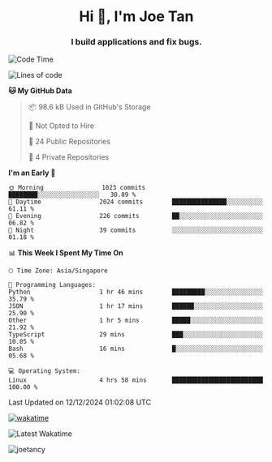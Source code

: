 <h1 align="center">Hi 👋, I'm Joe Tan</h1>
<h3 align="center">I build applications and fix bugs.</h3>

<!--START_SECTION:waka-->
![Code Time](http://img.shields.io/badge/Code%20Time-1%2C466%20hrs%2014%20mins-blue)

![Lines of code](https://img.shields.io/badge/From%20Hello%20World%20I%27ve%20Written-46.5%20million%20lines%20of%20code-blue)

**🐱 My GitHub Data** 

> 📦 98.6 kB Used in GitHub's Storage 
 > 
> 🚫 Not Opted to Hire
 > 
> 📜 24 Public Repositories 
 > 
> 🔑 4 Private Repositories 
 > 
**I'm an Early 🐤** 

```text
🌞 Morning                1023 commits        ████████░░░░░░░░░░░░░░░░░   30.89 % 
🌆 Daytime                2024 commits        ███████████████░░░░░░░░░░   61.11 % 
🌃 Evening                226 commits         ██░░░░░░░░░░░░░░░░░░░░░░░   06.82 % 
🌙 Night                  39 commits          ░░░░░░░░░░░░░░░░░░░░░░░░░   01.18 % 
```


📊 **This Week I Spent My Time On** 

```text
🕑︎ Time Zone: Asia/Singapore

💬 Programming Languages: 
Python                   1 hr 46 mins        █████████░░░░░░░░░░░░░░░░   35.79 % 
JSON                     1 hr 17 mins        ██████░░░░░░░░░░░░░░░░░░░   25.90 % 
Other                    1 hr 5 mins         █████░░░░░░░░░░░░░░░░░░░░   21.92 % 
TypeScript               29 mins             ███░░░░░░░░░░░░░░░░░░░░░░   10.05 % 
Bash                     16 mins             █░░░░░░░░░░░░░░░░░░░░░░░░   05.68 % 

💻 Operating System: 
Linux                    4 hrs 58 mins       █████████████████████████   100.00 % 
```


 Last Updated on 12/12/2024 01:02:08 UTC
<!--END_SECTION:waka-->
[![wakatime](https://wakatime.com/badge/user/e0e3a0f0-6d69-4241-946d-0baaf7b91278.svg)](https://wakatime.com/@e0e3a0f0-6d69-4241-946d-0baaf7b91278)

![Latest Wakatime](https://github.com/joetancy/joetancy/workflows/Latest%20Wakatime/badge.svg)

<p align="left"> <img src="https://komarev.com/ghpvc/?username=joetancy" alt="joetancy" /> </p>

